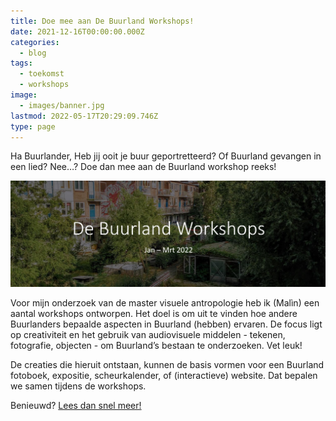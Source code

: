 ```yaml
---
title: Doe mee aan De Buurland Workshops!
date: 2021-12-16T00:00:00.000Z
categories:
  - blog
tags:
  - toekomst
  - workshops
image:
  - images/banner.jpg
lastmod: 2022-05-17T20:29:09.746Z
type: page
---
```



Ha Buurlander,
Heb jij ooit je buur geportretteerd? Of Buurland gevangen in een lied? Nee…? Doe dan mee aan de Buurland workshop reeks! 

![banner](images/banner.jpg)

Voor mijn onderzoek van de master visuele antropologie heb ik (Malìn) een aantal workshops ontworpen. Het doel is om uit te vinden hoe andere Buurlanders bepaalde aspecten in Buurland (hebben) ervaren. De focus ligt op creativiteit en het gebruik van audiovisuele middelen - tekenen, fotografie, objecten - om Buurland’s bestaan te onderzoeken. Vet leuk!

De creaties die hieruit ontstaan, kunnen de basis vormen voor een Buurland fotoboek, expositie, scheurkalender, of (interactieve) website. Dat bepalen we samen tijdens de workshops.

Benieuwd? [Lees dan snel meer!](DeBuurlandWorkshops.pdf) 